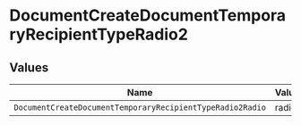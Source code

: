 # DocumentCreateDocumentTemporaryRecipientTypeRadio2


## Values

| Name                                                      | Value                                                     |
| --------------------------------------------------------- | --------------------------------------------------------- |
| `DocumentCreateDocumentTemporaryRecipientTypeRadio2Radio` | radio                                                     |